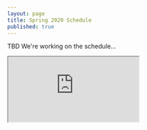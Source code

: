 ```yaml
---
layout: page
title: Spring 2020 Schedule
published: true
---
```


TBD We're working on the schedule...

<iframe src="https://docs.google.com/document/d/e/2PACX-1vRM92Ic9oOgeRswcM4Oph1Ogl_qKjvo3r4xqKa8q8A-FA61yXnS8tD2_KJ80KVQNT5c2wop3z6bZsFi/pub?embedded=true"></iframe>
